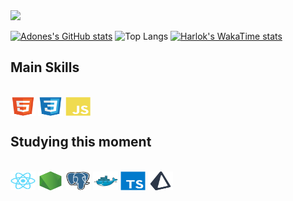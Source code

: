 <div width=100%>
  
  <img src="https://github.com/adonesguerreiro/adonesguerreiro/assets/60514105/d0a20355-68db-400d-ba3b-ee88b6dc91bd" />

</div>


<!--
**adonesguerreiro/adonesguerreiro** is a ✨ _special_ ✨ repository because its `README.md` (this file) appears on your GitHub profile.

Here are some ideas to get you started:

- 🔭 I’m currently working on ...
- 🌱 I’m currently learning ...
- 👯 I’m looking to collaborate on ...
- 🤔 I’m looking for help with ...
- 💬 Ask me about ...
- 📫 How to reach me: ...
- 😄 Pronouns: ...
- ⚡ Fun fact: ...
-->


[![Adones's GitHub stats](https://github-readme-stats.vercel.app/api?username=adonesguerreiro)](https://github.com/adonesguerreiro/github-readme-stats)
![Top Langs](https://github-readme-stats.vercel.app/api/top-langs/?username=adonesguerreiro&hide_progress=true)
[![Harlok's WakaTime stats](https://github-readme-stats.vercel.app/api/wakatime?username=adonesguerreiro)](https://github.com/anuraghazra/github-readme-stats)

## Main Skills

<div style="display: inline_block"><br>
  <img align="center" alt="Adones-HTML" height="30" width="40" src="https://raw.githubusercontent.com/devicons/devicon/master/icons/html5/html5-original.svg">
  <img align="center" alt="Adones-CSS" height="30" width="40" src="https://raw.githubusercontent.com/devicons/devicon/master/icons/css3/css3-original.svg">
  <img align="center" alt="Adones-JS" height="30" width="40" src="https://raw.githubusercontent.com/devicons/devicon/master/icons/javascript/javascript-plain.svg"> 
</div>

## Studying this moment

<div style="display: inline_block"><br>
  <img align="center" alt="Adones-React" height="30" width="40" src="https://raw.githubusercontent.com/devicons/devicon/master/icons/react/react-original.svg">
  <img align="center" alt="Adones-Js" height="30" width="40" src="https://raw.githubusercontent.com/devicons/devicon/master/icons/nodejs/nodejs-original.svg">
  <img align="center" alt="Adones-Postgresql" height="30" width="40" src="https://raw.githubusercontent.com/devicons/devicon/master/icons/postgresql/postgresql-original.svg">
  <img align="center" alt="Adones-Docker" height="30" width="40" src="https://raw.githubusercontent.com/devicons/devicon/master/icons/docker/docker-original.svg">
  <img align="center" alt="Adones-Docker" height="30" width="40" src="https://raw.githubusercontent.com/devicons/devicon/master/icons/typescript/typescript-original.svg">
  <img align="center" alt="Adones-Docker" height="30" width="40" src="https://raw.githubusercontent.com/devicons/devicon/master/icons/prisma/prisma-original.svg">
</div>

